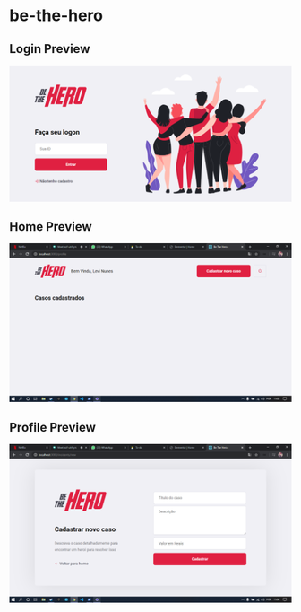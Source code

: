 # be-the-hero

## Login Preview

![ ](./preview/Login.png)


## Home Preview

![ ](./preview/Home.png)

## Profile Preview

![ ](./preview/Profile.png)
